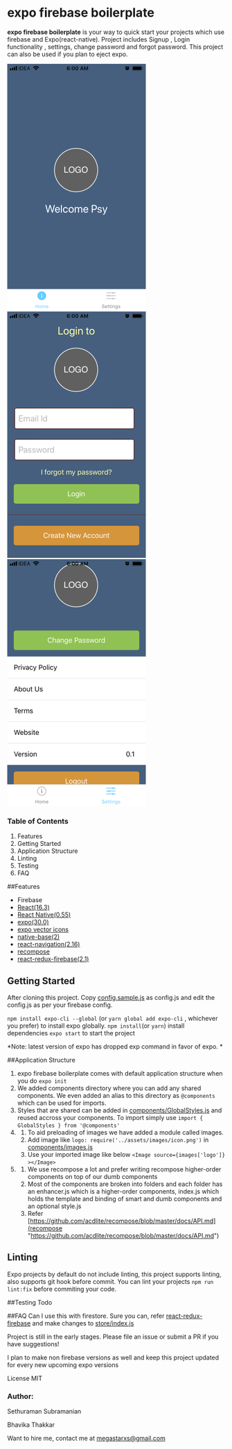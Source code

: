 # expo firebase boilerplate 

**expo firebase boilerplate** is your way to quick start your projects which use firebase and Expo(react-native). 
Project includes Signup , Login functionality , settings, change password and forgot password. 
This project can also be used if you plan to eject expo. 

![Home](screenshots/home.png "Home")
![Login](screenshots/login.png "Login")
![Settings](screenshots/settings.png "settings")

### Table of Contents
1. Features
1. Getting Started
1. Application Structure
1. Linting
1. Testing
1. FAQ



##Features

- Firebase
- [React(16.3)](https://5b05c94e0733d530fd1fafe0--reactjs.netlify.com/ "React(16.3)")
- [React Native(0.55)](https://facebook.github.io/react-native/docs/0.55/getting-started.html "React Native(0.55)")
- [expo(30.0)](https://docs.expo.io/versions/v30.0.0/ "expo(30.0)")
- [expo vector icons](https://expo.github.io/vector-icons/ "expo vector icons")
- [native-base(2)](https://docs.nativebase.io/ "native-base(2)")
- [react-navigation(2.16)](https://reactnavigation.org/docs/en/getting-started.html "react-navigation(2.16)")
- [recompose](https://github.com/acdlite/recompose "recompose")
- [react-redux-firebase(2.1)](http://react-redux-firebase.com/docs/api/props-firebase.html "react-redux-firebase(2.1)")

## Getting Started
After cloning this project.
Copy [config.sample.js](config.sample.js "config.sample.js") as config.js and edit the config.js as per your firebase config.


`npm install expo-cli --global` (or `yarn global add expo-cli` , whichever you prefer) to  install expo globally. 
`npm install`(or `yarn`)  install dependencies 
`expo start`  to start the project

*Note: latest version of expo has dropped exp command in favor of expo. *

##Application Structure

1. expo firebase boilerplate comes with default application structure when you do `expo init`
1. We added components directory where you can add any shared components. We even added an alias to this directory as  `@components` which can be used for imports.
1. Styles that are shared can be added in [components/GlobalStyles.js](components/GlobalStyles.js "components/GlobalStyles.js") and reused accross your components. To import simply use 
`import { GlobalStyles } from '@components'`
1. 
	1. To aid preloading of images we have added a module called images.
	1. Add image like   `logo: require('../assets/images/icon.png')`  in [components/images.js](components/images.js "components/images.js")
	1. Use your imported image like below 
	`<Image source={images['logo']} ></Image>`
1. 
	1.  We use recompose a lot and prefer writing recompose higher-order components on top of our dumb components
	1. Most of the components are broken into folders and each folder has an enhancer.js which is a higher-order components, index.js which holds the template and binding of smart and dumb components and an optional style.js 
	1. Refer [https://github.com/acdlite/recompose/blob/master/docs/API.md](recompose "https://github.com/acdlite/recompose/blob/master/docs/API.md")


## Linting 
Expo projects by default do not include linting, this project supports linting, also supports git hook before commit. 
You can lint your projects `npm run lint:fix` before commiting your code.

##Testing
Todo

##FAQ
Can I use this with firestore.
Sure you can, refer [react-redux-firebase](http://react-redux-firebase.com/docs/firestore.html "react-redux-firebase")  and make changes to [store/index.js](store/index.js "store/index.js")

Project is still in the early stages. Please file an issue or submit a PR if you have suggestions! 

I plan to make non firebase versions as well and keep this project updated for every new upcoming expo versions


License
MIT 	

### Author:

Sethuraman Subramanian

Bhavika Thakkar


Want to hire me, contact me at megastarxs@gmail.com
